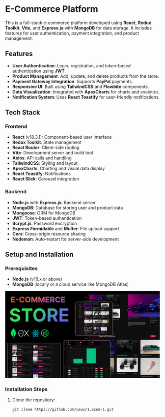 # E-Commerce Platform

This is a full-stack e-commerce platform developed using **React**, **Redux Toolkit**, **Vite**, and **Express.js** with **MongoDB** for data storage. It includes features for user authentication, payment integration, and product management.

## Features

- **User Authentication**: Login, registration, and token-based authentication using **JWT**.
- **Product Management**: Add, update, and delete products from the store.
- **Payment Gateway Integration**: Supports **PayPal** payments.
- **Responsive UI**: Built using **TailwindCSS** and **Flowbite** components.
- **Data Visualization**: Integrated with **ApexCharts** for charts and analytics.
- **Notification System**: Uses **React Toastify** for user-friendly notifications.

## Tech Stack

### Frontend

- **React** (v18.3.1): Component-based user interface
- **Redux Toolkit**: State management
- **React Router**: Client-side routing
- **Vite**: Development server and build tool
- **Axios**: API calls and handling
- **TailwindCSS**: Styling and layout
- **ApexCharts**: Charting and visual data display
- **React Toastify**: Notifications
- **React Slick**: Carousel integration

### Backend

- **Node.js** with **Express.js**: Backend server
- **MongoDB**: Database for storing user and product data
- **Mongoose**: ORM for MongoDB
- **JWT**: Token-based authentication
- **Bcrypt.js**: Password encryption
- **Express Formidable** and **Multer**: File upload support
- **Cors**: Cross-origin resource sharing
- **Nodemon**: Auto-restart for server-side development

## Setup and Installation

### Prerequisites

- **Node.js** (v16.x or above)
- **MongoDB** (locally or a cloud service like MongoDB Atlas)

![thumnail](/thumb.png)

### Installation Steps

1. Clone the repository:

   ```bash
   git clone https://github.com/ueux/1.ecom-1.git
